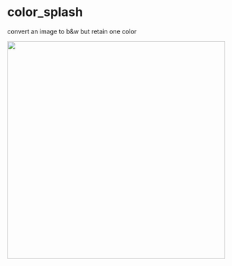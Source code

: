 # color_splash
 convert an image to b&w but retain one color
 
 <img src="sample.png" width=500></img>

